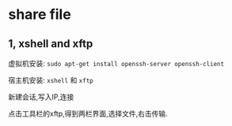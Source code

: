 # share file

## 1, xshell and xftp

虚拟机安装: `sudo apt-get install openssh-server openssh-client`

宿主机安装: `xshell` 和 `xftp`

新建会话,写入IP,连接

点击工具栏的xftp,得到两栏界面,选择文件,右击传输.
